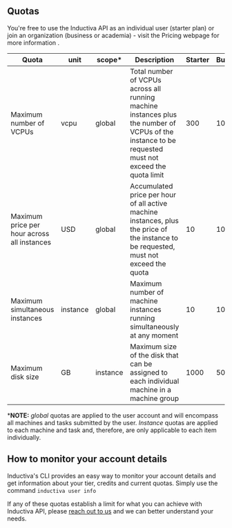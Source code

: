 ## Quotas

You're free to use the Inductiva API as an individual user (starter plan) or join an
organization (business or academia) - visit the Pricing webpage for more information .

| Quota | unit | scope* | Description | Starter | Business | Academia |
|-------|------|-------|-------------|----------|------------|------------|
| Maximum number of VCPUs | vcpu | global | Total number of VCPUs across all running machine instances plus the number of VCPUs of the instance to be requested must not exceed the quota limit | 300 | 10000 | 10000 |
| Maximum price per hour across all instances | USD | global | Accumulated price per hour of all active machine instances, plus the price of the instance to be requested, must not exceed the quota | 10 | 1000 | 1000 |
| Maximum simultaneous instances | instance | global | Maximum number of machine instances running simultaneously at any moment | 10 | 100 | 100 |
| Maximum disk size | GB | instance | Maximum size of the disk that can be assigned to each individual machine in a machine group | 1000 | 5000 | 5000 |

***NOTE:** _global_ quotas are applied to the user account and will encompass all
machines and tasks submitted by the user.
_Instance_ quotas are applied to each machine and task and, therefore,
are only applicable to each item individually.

## How to monitor your account details

Inductiva's CLI provides an easy way to monitor your account details and get
information about your tier, credits and current quotas. Simply use
the command `inductiva user info`


If any of these quotas establish a limit for what you can achieve with Inductiva
API, please [reach out to us](mailto:support@inductiva.ai) and we can better
understand your needs.
